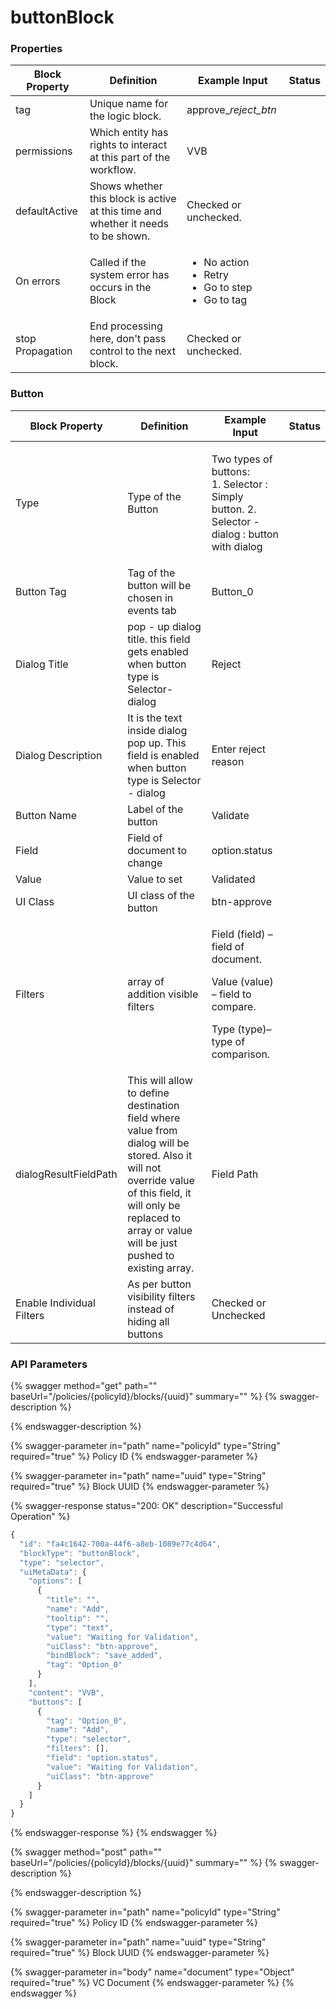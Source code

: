 # buttonBlock

### Properties

| Block Property   | Definition                                                                        | Example Input                                                                         | Status |
| ---------------- | --------------------------------------------------------------------------------- | ------------------------------------------------------------------------------------- | ------ |
| tag              | Unique name for the logic block.                                                  | approve\__reject\_btn_                                                                |        |
| permissions      | Which entity has rights to interact at this part of the workflow.                 | VVB                                                                                   |        |
| defaultActive    | Shows whether this block is active at this time and whether it needs to be shown. | Checked or unchecked.                                                                 |        |
| On errors        | Called if the system error has occurs in the Block                                | <p></p><ul><li>No action</li><li>Retry</li><li>Go to step</li><li>Go to tag</li></ul> |        |
| stop Propagation | End processing here, don't pass control to the next block.                        | Checked or unchecked.                                                                 |        |

### Button

| Block Property            | Definition                                                                                                                                                                                                           | Example Input                                                                                                             | Status |
| ------------------------- | -------------------------------------------------------------------------------------------------------------------------------------------------------------------------------------------------------------------- | ------------------------------------------------------------------------------------------------------------------------- | ------ |
| Type                      | Type of the Button                                                                                                                                                                                                   | <p>Two types of buttons:<br>1. Selector : Simply button. 2. Selector - dialog : button with dialog</p>                    |        |
| Button Tag                | Tag of the button will be chosen in events tab                                                                                                                                                                       | Button\_0                                                                                                                 |        |
| Dialog Title              | pop - up dialog title. this field gets enabled when button type is Selector-dialog                                                                                                                                   | Reject                                                                                                                    |        |
| Dialog Description        | It is the text inside dialog pop up. This field is enabled when button type is Selector - dialog                                                                                                                     | Enter reject reason                                                                                                       |        |
| Button Name               | Label of the button                                                                                                                                                                                                  | Validate                                                                                                                  |        |
| Field                     | Field of document to change                                                                                                                                                                                          | option.status                                                                                                             |        |
| Value                     | Value to set                                                                                                                                                                                                         | Validated                                                                                                                 |        |
| UI Class                  | UI class of the button                                                                                                                                                                                               | btn-approve                                                                                                               |        |
| Filters                   | array of addition visible filters                                                                                                                                                                                    | <p>Field (field) – field of document.</p><p>Value (value) – field to compare.</p><p> Type (type)– type of comparison.</p> |        |
| dialogResultFieldPath     | This will allow to define destination field where value from dialog will be stored. Also it will not override value of this field, it will only be replaced to array or value will be just pushed to existing array. | Field Path                                                                                                                |        |
| Enable Individual Filters | As per button visibility filters instead of hiding all buttons                                                                                                                                                       | Checked or Unchecked                                                                                                      |        |

### API Parameters

{% swagger method="get" path="" baseUrl="/policies/{policyId}/blocks/{uuid}" summary="" %}
{% swagger-description %}

{% endswagger-description %}

{% swagger-parameter in="path" name="policyId" type="String" required="true" %}
Policy ID
{% endswagger-parameter %}

{% swagger-parameter in="path" name="uuid" type="String" required="true" %}
Block UUID
{% endswagger-parameter %}

{% swagger-response status="200: OK" description="Successful Operation" %}
```javascript
{
  "id": "fa4c1642-700a-44f6-a8eb-1089e77c4d64",
  "blockType": "buttonBlock",
  "type": "selector",
  "uiMetaData": {
    "options": [
      {
        "title": "",
        "name": "Add",
        "tooltip": "",
        "type": "text",
        "value": "Waiting for Validation",
        "uiClass": "btn-approve",
        "bindBlock": "save_added",
        "tag": "Option_0"
      }
    ],
    "content": "VVB",
    "buttons": [
      {
        "tag": "Option_0",
        "name": "Add",
        "type": "selector",
        "filters": [],
        "field": "option.status",
        "value": "Waiting for Validation",
        "uiClass": "btn-approve"
      }
    ]
  }
}

```
{% endswagger-response %}
{% endswagger %}

{% swagger method="post" path="" baseUrl="/policies/{policyId}/blocks/{uuid}" summary="" %}
{% swagger-description %}

{% endswagger-description %}

{% swagger-parameter in="path" name="policyId" type="String" required="true" %}
Policy ID
{% endswagger-parameter %}

{% swagger-parameter in="path" name="uuid" type="String" required="true" %}
Block UUID
{% endswagger-parameter %}

{% swagger-parameter in="body" name="document" type="Object" required="true" %}
VC Document
{% endswagger-parameter %}
{% endswagger %}
